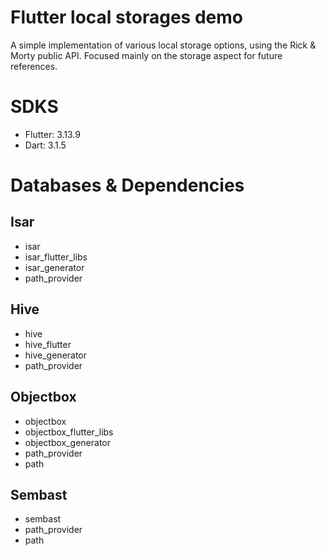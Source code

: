 # Flutter local storages demo

A simple implementation of various local storage options, using the Rick & Morty public API. Focused mainly on the storage aspect for future references.

# SDKS
- Flutter: 3.13.9
- Dart: 3.1.5

# Databases & Dependencies

## Isar
- isar
- isar_flutter_libs
- isar_generator
- path_provider

## Hive
- hive
- hive_flutter
- hive_generator
- path_provider

## Objectbox
- objectbox
- objectbox_flutter_libs
- objectbox_generator
- path_provider
- path

## Sembast
- sembast
- path_provider
- path